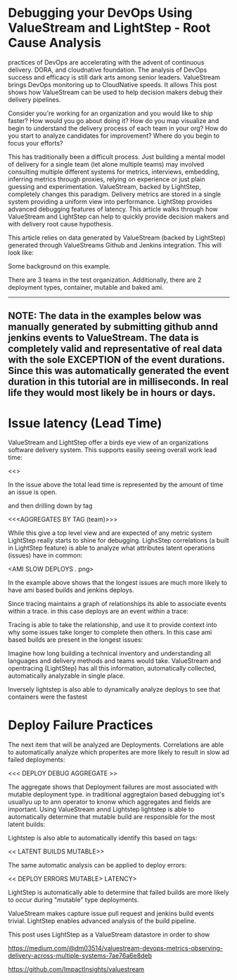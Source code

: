 # Debugging your DevOps Using ValueStream and LightStep - Root Cause Analysis
practices of DevOps are accelerating with the advent of continuous delivery. DORA, and cloudnative foundation.  The analysis of DevOps success and efficacy is still dark arts among senior leaders.  ValueStream brings DevOps monitoring up to CloudNative speeds.  It allows This post shows how ValueStream can be used to help decision makers debug their delivery pipelines.  

Consider you're working for an organization and you would like to ship faster? How would you go about doing it? How do you map visualize and begin to understand the delivery process of each team in your org? How do you start to analyze candidates for improvement? Where do you begin to focus your efforts?

This has traditionally been a difficult process. Just building a mental model of delivery for a single team (let alone multiple teams) may involved consulting multiple different systems for metrics, interviews, embedding, inferring metrics through proxies, relying on experience or just plain guessing and experimentation.  ValueStream, backed by LightStep, completely changes this paradigm.  Delivery metrics are stored in a single system providing a uniform view into performance.  LightStep provides advanced debugging features of latency.  This article walks through how ValueStream and LightStep can help to quickly provide decision makers and with delivery root cause hypothesis.


This article relies on data generated by ValueStream (backed by LightStep) generated through ValueStreams Github and Jenkins integration.  This will look like:

Some background on this example.

There are 3 teams in the test organization.  Additionally, there are 2 deployment types, container, mutable and baked ami.  

---
NOTE: The data in the examples below was manually generated by submitting github annd jenkins events to ValueStream. The data is completely valid and representative of real data with the sole EXCEPTION of the event durations.  Since this was automatically generated the event duration in this tutorial are in milliseconds.  In real life they would most likely be in hours or days.
---

# Issue latency (Lead Time)

ValueStream and LightStep offer a birds eye view of an organizations software delivery system.  This supports easiliy seeing overall work lead time:

<<<IMAGE OF OVERALL LATENCY>>
<issue build relationship.png>

In the issue above the total lead time is represented by the amount of time an issue is open.


and then drilling down by tag

<<<AGGREGATES BY TAG (team)>>>

While this give a top level view and are expected of any metric system LightStep really starts to shine for debugging.  LighsStep correlations (a built in LightStep feature) is able to analyze what attributes latent operations (issues) have in common:

<AMI SLOW DEPLOYS . png>

In the example above shows that the longest issues are much more likely to have ami based builds and jenkins deploys.  


Since tracing maintains a graph of relationships its able to associate events within a trace. in this case deploys are an event within a trace:

<ISSUE PARENT>

Tracing is able to take the relationship, and use it to provide context into why some issues take longer to complete then others.  In this case ami based builds are present in the longest issues:

<AMI WEIGHTED DEPLOYS>

Imagine how long building a technical inventory and understanding all languages and delivery methods and teams would take.  ValueStream and opentracing (LightStep) has all this information, automatically collected, automatically analyzable in single place.

Inversely lightstep is also able to dynamically analyze deploys to see that containers were the fastest
<FAST CONTAINERS>

# Deploy Failure Practices

The next item that will be analyzed are Deployments.  Correlations are able to automatically analyze which properites are more likely to result in slow ad failed deployments:

<<< DEPLOY DEBUG AGGREGATE >>

The aggregate shows that Deployment failures are most associated with mutable deployment type. in traditional aggregtaion based debugging iot's usuallyu up to ann operator to knonw which aggregates and fields are important.  Using ValueStream annd Lightstep lightstep is able to automatically determine that mutable build are responsible for the most latent builds:

Lightstep is also able to automatically identify this based on tags:

<< LATENT BUILDS MUTABLE>>

The same automatic analysis can be applied to deploy errors:

<< DEPLOY ERRORS MUTABLE> LATENCY>

LightStep is automatically able to determine that failed builds are more likely to occur during "mutable" type deployments.


ValueStream makes capture issue pull request and jenkins build events trivial.  LightStep enables advanced analysis of the build pipeline.  

This post uses LightStep as a ValueStream datastore in order to show

https://medium.com/@dm03514/valuestream-devops-metrics-observing-delivery-across-multiple-systems-7ae76a6e8deb

https://github.com/ImpactInsights/valuestream
